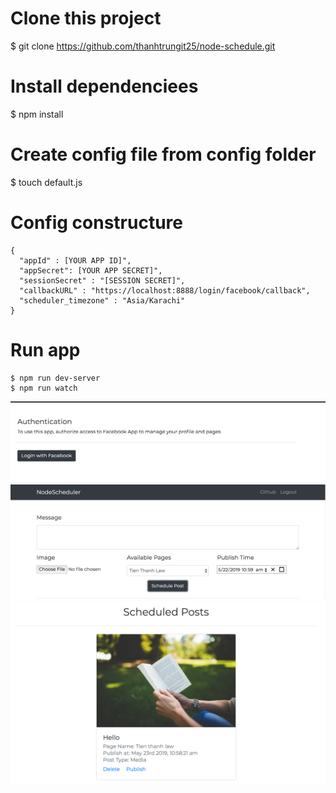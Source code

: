 # Clone this project
$ git clone https://github.com/thanhtrungit25/node-schedule.git
# Install dependenciees
$ npm install

# Create config file from config folder
$ touch default.js

# Config constructure
```
{
  "appId" : [YOUR APP ID]",
  "appSecret": [YOUR APP SECRET]",
  "sessionSecret" : "[SESSION SECRET]",
  "callbackURL" : "https://localhost:8888/login/facebook/callback",
  "scheduler_timezone" : "Asia/Karachi"
}
```

# Run app

```
$ npm run dev-server
$ npm run watch
```

![alt schedule login facebook](https://github.com/thanhtrungit25/assets/blob/master/schedule_login_fb.png)
![alt schedule post create](https://github.com/thanhtrungit25/assets/blob/master/schedule_post_create.png)
![alt schedule posts](https://github.com/thanhtrungit25/assets/blob/master/schedule_posts.png)

